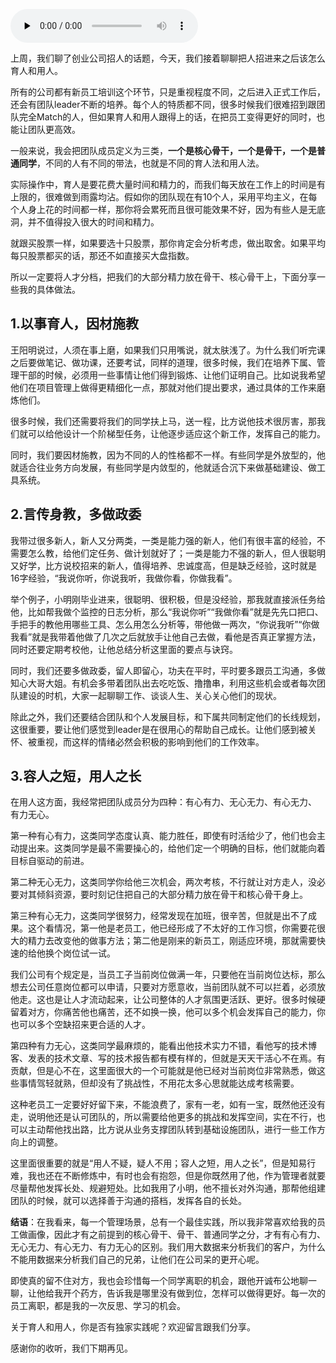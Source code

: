 <audio id="audio" title="第73讲 | 用数据来分析管理员工" controls="" preload="none"><source id="mp3" src="https://static001.geekbang.org/resource/audio/d2/8f/d24c6c21ae2bb0e00924ce320caab88f.mp3"></audio>

上周，我们聊了创业公司招人的话题，今天，我们接着聊聊把人招进来之后该怎么育人和用人。

所有的公司都有新员工培训这个环节，只是重视程度不同，之后进入正式工作后，还会有团队leader不断的培养。每个人的特质都不同，很多时候我们很难招到跟团队完全Match的人，但如果育人和用人跟得上的话，在把员工变得更好的同时，也能让团队更高效。

一般来说，我会把团队成员定义为三类，**一个是核心骨干，一个是骨干，一个是普通同学**，不同的人有不同的带法，也就是不同的育人法和用人法。

实际操作中，育人是要花费大量时间和精力的，而我们每天放在工作上的时间是有上限的，很难做到雨露均沾。假如你的团队现在有10个人，采用平均主义，在每个人身上花的时间都一样，那你将会累死而且很可能效果不好，因为有些人是无底洞，并不值得投入很大的时间和精力。

就跟买股票一样，如果要选十只股票，那你肯定会分析考虑，做出取舍。如果平均每只股票都买的话，那还不如直接买大盘指数。

所以一定要将人才分档，把我们的大部分精力放在骨干、核心骨干上，下面分享一些我的具体做法。

## 1.以事育人，因材施教

王阳明说过，人须在事上磨，如果我们只用嘴说，就太肤浅了。为什么我们听完课之后要做笔记、做功课，还要考试，同样的道理，很多时候，我们在培养下属、管理干部的时候，必须用一些事情让他们得到锻炼、让他们证明自己。比如说我希望他们在项目管理上做得更精细化一点，那就对他们提出要求，通过具体的工作来磨炼他们。

很多时候，我们还需要将我们的同学扶上马，送一程，比方说他技术很厉害，那我们就可以给他设计一个阶梯型任务，让他逐步适应这个新工作，发挥自己的能力。

同时，我们要因材施教，因为不同的人的性格都不一样。有些同学是外放型的，他就适合往业务方向发展，有些同学是内敛型的，他就适合沉下来做基础建设、做工具系统。

## 2.言传身教，多做政委

我带过很多新人，新人又分两类，一类是能力强的新人，他们有很丰富的经验，不需要怎么教，给他们定任务、做计划就好了；一类是能力不强的新人，但人很聪明又好学，比方说校招来的新人，值得培养、忠诚度高，但是缺乏经验，这时就是16字经验，“我说你听，你说我听，我做你看，你做我看”。

举个例子，小明刚毕业进来，很聪明、很积极，但是没经验，那我就直接派任务给他，比如帮我做个监控的日志分析，那么“我说你听”“我做你看”就是先先口把口、手把手的教他用哪些工具、怎么用怎么分析等，带他做一两次，“你说我听”“你做我看”就是我带着他做了几次之后就放手让他自己去做，看他是否真正掌握方法，同时还要定期考校他，让他总结分析这里面的要点与诀窍。

同时，我们还要多做政委，留人即留心，功夫在平时，平时要多跟员工沟通，多做知心大哥大姐。有机会多带着团队出去吃吃饭、撸撸串，利用这些机会或者每次团队建设的时机，大家一起聊聊工作、谈谈人生、关心关心他们的现状。

除此之外，我们还要结合团队和个人发展目标，和下属共同制定他们的长线规划，这很重要，要让他们感觉到leader是在很用心的帮助自己成长。让他们感到被关怀、被重视，而这样的情绪必然会积极的影响到他们的工作效率。

## 3.容人之短，用人之长

在用人这方面，我经常把团队成员分为四种：有心有力、无心无力、有心无力、 有力无心。

第一种有心有力，这类同学态度认真、能力胜任，即使有时活给少了，他们也会主动提出来。这类同学是最不需要操心的，给他们定一个明确的目标，他们就能向着目标自驱动的前进。

第二种无心无力，这类同学你给他三次机会，两次考核，不行就让对方走人，没必要对其倾斜资源，要时刻记住把自己的大部分精力放在骨干和核心骨干身上。

第三种有心无力，这类同学很努力，经常发现在加班，很辛苦，但就是出不了成果。这个看情况，第一他是老员工，他已经形成了不太好的工作习惯，你需要花很大的精力去改变他的做事方法；第二他是刚来的新员工，刚适应环境，那就需要快速的给他换个岗位试一试。

我们公司有个规定是，当员工子当前岗位做满一年，只要他在当前岗位达标，那么想去公司任意岗位都可以申请，只要对方愿意收，当前团队就不可以拦着，必须放他走。这也是让人才流动起来，让公司整体的人才氛围更活跃、更好。很多时候硬留着对方，你痛苦他也痛苦，还不如换一换，他可以多个机会发挥自己的能力，你也可以多个空缺招来更合适的人才。

第四种有力无心，这类同学最麻烦的，能看出他技术实力不错，看他写的技术博客、发表的技术文章、写的技术报告都有模有样的，但就是天天干活心不在焉。有贡献，但是心不在，这里面很大的一个可能就是他已经对当前岗位非常熟悉，做这些事情驾轻就熟，但却没有了挑战性，不用花太多心思就能达成考核需要。

这种老员工一定要好好留下来，不能浪费了，家有一老，如有一宝，既然他还没有走，说明他还是认可团队的，所以需要给他更多的挑战和发挥空间，实在不行，也可以主动帮他找出路，比方说从业务支撑团队转到基础设施团队，进行一些工作方向上的调整。

这里面很重要的就是“用人不疑，疑人不用；容人之短，用人之长”，但是知易行难，我也还在不断修炼中，有时也会有抱怨，但是你既然用了他，作为管理者就要尽量帮他发挥长处、规避短处。比如我用了小明，他不擅长对外沟通，那帮他组建团队的时候，就可以选择善于沟通的搭档，发挥各自的长处。

**结语**：在我看来，每一个管理场景，总有一个最佳实践，所以我非常喜欢给我的员工做画像，因此才有之前提到的核心骨干、骨干、普通同学之分，才有有心有力、无心无力、有心无力、有力无心的区别。我们用大数据来分析我们的客户，为什么不能用数据来分析我们自己的兄弟，让他们在公司呆的更开心呢。

即使真的留不住对方，我也会珍惜每一个同学离职的机会，跟他开诚布公地聊一聊，让他给我开个药方，告诉我是哪里没有做到位，怎样可以做得更好。每一次的员工离职，都是我的一次反思、学习的机会。

关于育人和用人，你是否有独家实践呢？欢迎留言跟我们分享。

感谢你的收听，我们下期再见。


